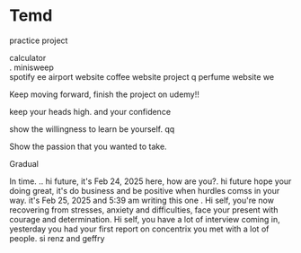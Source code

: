 # Temd
practice project

calculator <br> .
minisweep <br>
spotify ee
airport website
coffee website project q
perfume website we

Keep moving forward, finish the project on udemy!!

keep your heads high.
and your confidence

show the willingness to learn
be yourself.
qq

Show the passion that you wanted to take.

Gradual

In time.
.. hi future, it's Feb 24, 2025 here, how are you?. 
hi future hope your doing great, it's do business and be positive when hurdles comss in your way. it's Feb 25, 2025 and 5:39 am writing this one
.
Hi self, you're now recovering from stresses, anxiety and difficulties, face your present with courage and determination.
Hi self, you have a lot of interview coming in, yesterday you had your first report on concentrix you met with a lot of people. si renz and geffry
